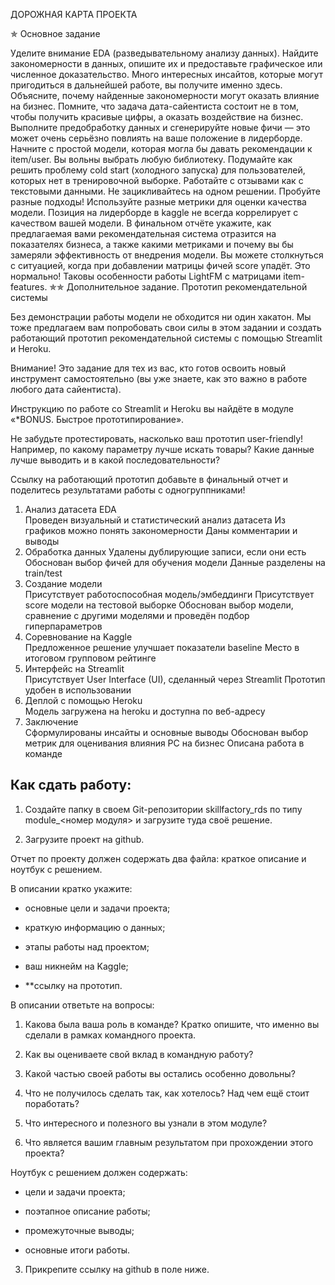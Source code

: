 ДОРОЖНАЯ КАРТА ПРОЕКТА

✯ Основное задание

Уделите внимание EDA (разведывательному анализу данных). Найдите закономерности в данных, опишите их и предоставьте графическое или численное доказательство. Много интересных инсайтов, которые могут пригодиться в дальнейшей работе, вы получите именно здесь.
Объясните, почему найденные закономерности могут оказать влияние на бизнес. Помните, что задача дата-сайентиста состоит не в том, чтобы получить красивые цифры, а оказать воздействие на бизнес. 
Выполните предобработку данных и сгенерируйте новые фичи — это может очень серьёзно повлиять на ваше положение в лидерборде.
Начните с простой модели, которая могла бы давать рекомендации к item/user. Вы вольны выбрать любую библиотеку.
Подумайте как решить проблему cold start (холодного запуска) для пользователей, которых нет в тренировочной выборке.
Работайте с отзывами как с текстовыми данными.
Не зацикливайтесь на одном решении. Пробуйте разные подходы! 
Используйте разные метрики для оценки качества модели. Позиция на лидерборде в kaggle не всегда коррелирует с качеством вашей модели. 
В финальном отчёте укажите, как предлагаемая вами рекомендательная система отразится на показателях бизнеса, а также какими метриками и почему вы бы замеряли эффективность от внедрения модели. 
Вы можете столкнуться с ситуацией, когда при добавлении матрицы фичей score упадёт. Это нормально! Таковы особенности работы LightFM с матрицами item-features.
✯✯ Дополнительное задание. Прототип рекомендательной системы

Без демонстрации работы модели не обходится ни один хакатон. Мы тоже предлагаем вам попробовать свои силы в этом задании и создать работающий прототип рекомендательной системы c помощью Streamlit и Heroku. 

Внимание! Это задание для тех из вас, кто готов освоить новый инструмент самостоятельно (вы уже знаете, как это важно в работе любого дата сайентиста).

Инструкцию по работе со Streamlit и Heroku вы найдёте в модуле «*BONUS. Быстрое прототипирование». 

Не забудьте протестировать, насколько ваш прототип user-friendly! Например, по какому параметру лучше искать товары? Какие данные лучше выводить и в какой последовательности?

Ссылку на работающий прототип добавьте в финальный отчет и поделитесь результатами работы с одногруппниками!

1. Анализ датасета EDA	
Проведен визуальный и статистический анализ датасета
Из графиков можно понять закономерности
Даны комментарии и выводы
2. Обработка данных	
Удалены дублирующие записи, если они есть
Обоснован выбор фичей для обучения модели
Данные разделены на train/test
3. Создание модели	
Присутствует работоспособная модель/эмбеддинги
Присутствует score модели на тестовой выборке
Обоснован выбор модели, сравнение с другими моделями и проведён подбор гиперпараметров
4. Соревнование на Kaggle	
Предложенное решение улучшает показатели baseline
Место в итоговом групповом рейтинге
5. Интерфейс на Streamlit	
Присутствует User Interface (UI), сделанный через Streamlit
Прототип удобен в использовании
6. Деплой с помощью Heroku	
Модель загружена на heroku и доступна по веб-адресу
7. Заключение	
Сформулированы инсайты и основные выводы
Обоснован выбор метрик для оценивания влияния РС на бизнес
Описана работа в команде

## Как сдать работу:

1. Создайте папку в своем Git-репозитории skillfactory_rds по типу module_<номер модуля> и загрузите туда своё решение. 

2. Загрузите проект на github.

Отчет по проекту должен содержать два файла: краткое описание и ноутбук с решением.

В описании кратко укажите:

- основные цели и задачи проекта;

- краткую информацию о данных;

- этапы работы над проектом;

- ваш никнейм на Kaggle;

- **ссылку на прототип.

В описании ответьте на вопросы:

1. Какова была ваша роль в команде? Кратко опишите, что именно вы сделали в рамках командного проекта.

2. Как вы оцениваете свой вклад в командную работу?

3. Какой частью своей работы вы остались особенно довольны?

4. Что не получилось сделать так, как хотелось? Над чем ещё стоит поработать?

5. Что интересного и полезного вы узнали в этом модуле?

6. Что является вашим главным результатом при прохождении этого проекта?

Ноутбук с решением должен содержать:

- цели и задачи проекта;

- поэтапное описание работы;

- промежуточные выводы;

- основные итоги работы.

3. Прикрепите ссылку на github в поле ниже.
